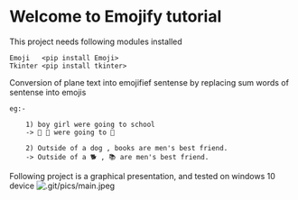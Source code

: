 # Welcome to Emojify tutorial

This project needs following modules installed

    Emoji   <pip install Emoji>
    Tkinter <pip install tkinter>

Conversion of plane text into emojifief sentense by replacing sum words of sentense into emojis

    eg:-
    
        1) boy girl were going to school
        -> 👦 👧 were going to 🏫 

        2) Outside of a dog , books are men's best friend.
        -> Outside of a 🐕 , 📚 are men's best friend. 

Following project is a graphical presentation, and tested on windows 10 device
![.git/pics/main.jpeg](.git/pics/main.jpeg)
